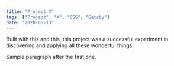 ```yaml
---
title: "Project X"
tags: ["Project", "X", "CSS", "Gatsby"]
date: "2020-05-13"
---
```


Built with this and this, this project was a successful experiment in discovering and applying all these wonderful things.

Sample paragraph after the first one.
